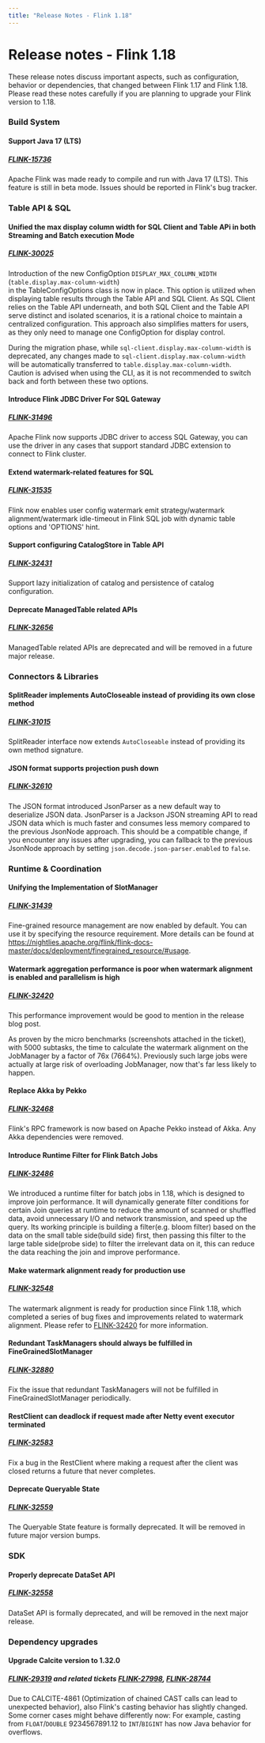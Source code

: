 ```yaml
---
title: "Release Notes - Flink 1.18"
---
```

<!--
Licensed to the Apache Software Foundation (ASF) under one
or more contributor license agreements.  See the NOTICE file
distributed with this work for additional information
regarding copyright ownership.  The ASF licenses this file
to you under the Apache License, Version 2.0 (the
"License"); you may not use this file except in compliance
with the License.  You may obtain a copy of the License at

  http://www.apache.org/licenses/LICENSE-2.0

Unless required by applicable law or agreed to in writing,
software distributed under the License is distributed on an
"AS IS" BASIS, WITHOUT WARRANTIES OR CONDITIONS OF ANY
KIND, either express or implied.  See the License for the
specific language governing permissions and limitations
under the License.
-->

# Release notes - Flink 1.18

These release notes discuss important aspects, such as configuration, behavior or dependencies,
that changed between Flink 1.17 and Flink 1.18. Please read these notes carefully if you are
planning to upgrade your Flink version to 1.18.


### Build System

#### Support Java 17 (LTS)

##### [FLINK-15736](https://issues.apache.org/jira/browse/FLINK-15736)
Apache Flink was made ready to compile and run with Java 17 (LTS). This feature is still in beta mode.
Issues should be reported in Flink's bug tracker.


### Table API & SQL

#### Unified the max display column width for SQL Client and Table APi in both Streaming and Batch execution Mode

##### [FLINK-30025](https://issues.apache.org/jira/browse/FLINK-30025)
Introduction of the new ConfigOption `DISPLAY_MAX_COLUMN_WIDTH` (`table.display.max-column-width`)  
in the TableConfigOptions class is now in place.
This option is utilized when displaying table results through the Table API and SQL Client.
As SQL Client relies on the Table API underneath, and both SQL Client and the Table API serve distinct
and isolated scenarios, it is a rational choice to maintain a centralized configuration.
This approach also simplifies matters for users, as they only need to manage one ConfigOption for display control.

During the migration phase, while `sql-client.display.max-column-width` is deprecated,
any changes made to `sql-client.display.max-column-width` will be automatically transferred to `table.display.max-column-width`.
Caution is advised when using the CLI, as it is not recommended to switch back and forth between these two options.

#### Introduce Flink JDBC Driver For SQL Gateway
##### [FLINK-31496](https://issues.apache.org/jira/browse/FLINK-31496)
Apache Flink now supports JDBC driver to access SQL Gateway, you can use the driver in any cases that
support standard JDBC extension to connect to Flink cluster.

#### Extend watermark-related features for SQL
##### [FLINK-31535](https://issues.apache.org/jira/browse/FLINK-31535)
Flink now enables user config watermark emit strategy/watermark alignment/watermark idle-timeout
in Flink SQL job with dynamic table options and 'OPTIONS' hint.

#### Support configuring CatalogStore in Table API
##### [FLINK-32431](https://issues.apache.org/jira/browse/FLINK-32431)
Support lazy initialization of catalog and persistence of catalog configuration.

#### Deprecate ManagedTable related APIs
##### [FLINK-32656](https://issues.apache.org/jira/browse/FLINK-32656)
ManagedTable related APIs are deprecated and will be removed in a future major release.

### Connectors & Libraries

#### SplitReader implements AutoCloseable instead of providing its own close method
##### [FLINK-31015](https://issues.apache.org/jira/browse/FLINK-31015)
SplitReader interface now extends `AutoCloseable` instead of providing its own method signature.

#### JSON format supports projection push down
##### [FLINK-32610](https://issues.apache.org/jira/browse/FLINK-32610)
The JSON format introduced JsonParser as a new default way to deserialize JSON data.
JsonParser is a Jackson JSON streaming API to read JSON data which is much faster
and consumes less memory compared to the previous JsonNode approach.
This should be a compatible change, if you encounter any issues after upgrading,
you can fallback to the previous JsonNode approach by setting `json.decode.json-parser.enabled` to `false`.



### Runtime & Coordination

#### Unifying the Implementation of SlotManager
##### [FLINK-31439](https://issues.apache.org/jira/browse/FLINK-31439)
Fine-grained resource management are now enabled by default. You can use it by specifying the resource requirement.
More details can be found at https://nightlies.apache.org/flink/flink-docs-master/docs/deployment/finegrained_resource/#usage.

#### Watermark aggregation performance is poor when watermark alignment is enabled and parallelism is high
##### [FLINK-32420](https://issues.apache.org/jira/browse/FLINK-32420)
This performance improvement would be good to mention in the release blog post.

As proven by the micro benchmarks (screenshots attached in the ticket), with 5000 subtasks,
the time to calculate the watermark alignment on the JobManager by a factor of 76x (7664%).
Previously such large jobs were actually at large risk of overloading JobManager, now that's far less likely to happen.

#### Replace Akka by Pekko
##### [FLINK-32468](https://issues.apache.org/jira/browse/32468)
Flink's RPC framework is now based on Apache Pekko instead of Akka. Any Akka dependencies were removed.

#### Introduce Runtime Filter for Flink Batch Jobs
##### [FLINK-32486](https://issues.apache.org/jira/browse/FLINK-32486)
We introduced a runtime filter for batch jobs in 1.18, which is designed to improve join performance.
It will dynamically generate filter conditions for certain Join queries at runtime to reduce the amount of scanned or shuffled data,
avoid unnecessary I/O and network transmission, and speed up the query.
Its working principle is building a filter(e.g. bloom filter) based on the data on the small table side(build side) first,
then passing this filter to the large table side(probe side) to filter the irrelevant data on it,
this can reduce the data reaching the join and improve performance.

#### Make watermark alignment ready for production use
##### [FLINK-32548](https://issues.apache.org/jira/browse/FLINK-32548)
The watermark alignment is ready for production since Flink 1.18,
which completed a series of bug fixes and improvements related to watermark alignment.
Please refer to [FLINK-32420](https://issues.apache.org/jira/browse/FLINK-32420) for more information.

#### Redundant TaskManagers should always be fulfilled in FineGrainedSlotManager
##### [FLINK-32880](https://issues.apache.org/jira/browse/FLINK-32880)
Fix the issue that redundant TaskManagers will not be fulfilled in FineGrainedSlotManager periodically.

#### RestClient can deadlock if request made after Netty event executor terminated
##### [FLINK-32583](https://issues.apache.org/jira/browse/FLINK-32583)
Fix a bug in the RestClient where making a request after the client was closed returns a future that never completes.

#### Deprecate Queryable State
##### [FLINK-32559](https://issues.apache.org/jira/browse/FLINK-32559)
The Queryable State feature is formally deprecated. It will be removed in future major version bumps.


### SDK

#### Properly deprecate DataSet API
##### [FLINK-32558](https://issues.apache.org/jira/browse/FLINK-32558)
DataSet API is formally deprecated, and will be removed in the next major release.


### Dependency upgrades

#### Upgrade Calcite version to 1.32.0
##### [FLINK-29319](https://issues.apache.org/jira/browse/FLINK-29319) and related tickets [FLINK-27998](https://issues.apache.org/jira/browse/FLINK-27998), [FLINK-28744](https://issues.apache.org/jira/browse/FLINK-28744)

Due to CALCITE-4861 (Optimization of chained CAST calls can lead to unexpected behavior),
also Flink's casting behavior has slightly changed. Some corner cases might behave differently now: For example,
casting from `FLOAT`/`DOUBLE` 9234567891.12 to `INT`/`BIGINT` has now Java behavior for overflows.

